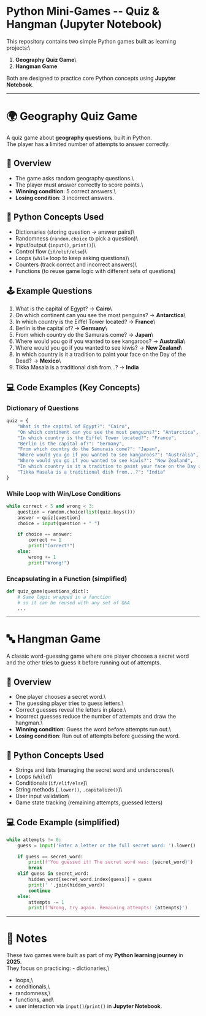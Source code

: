 # Python Mini-Games -- Quiz & Hangman (Jupyter Notebook)

This repository contains two simple Python games built as learning
projects:\
1. **Geography Quiz Game**\
2. **Hangman Game**

Both are designed to practice core Python concepts using **Jupyter
Notebook**.

------------------------------------------------------------------------

# 🌍 Geography Quiz Game

A quiz game about **geography questions**, built in Python.\
The player has a limited number of attempts to answer correctly.

## 📌 Overview

-   The game asks random geography questions.\
-   The player must answer correctly to score points.\
-   **Winning condition**: 5 correct answers.\
-   **Losing condition**: 3 incorrect answers.

## 🧠 Python Concepts Used

-   Dictionaries (storing question → answer pairs)\
-   Randomness (`random.choice` to pick a question)\
-   Input/output (`input()`, `print()`)\
-   Control flow (`if/elif/else`)\
-   Loops (`while` loop to keep asking questions)\
-   Counters (track correct and incorrect answers)\
-   Functions (to reuse game logic with different sets of questions)

## 🕹️ Example Questions

1.  What is the capital of Egypt? → **Cairo**\
2.  On which continent can you see the most penguins? → **Antarctica**\
3.  In which country is the Eiffel Tower located? → **France**\
4.  Berlin is the capital of? → **Germany**\
5.  From which country do the Samurais come? → **Japan**\
6.  Where would you go if you wanted to see kangaroos? → **Australia**\
7.  Where would you go if you wanted to see kiwis? → **New Zealand**\
8.  In which country is it a tradition to paint your face on the Day of
    the Dead? → **Mexico**\
9.  Tikka Masala is a traditional dish from...? → **India**

## 💻 Code Examples (Key Concepts)

### Dictionary of Questions

``` python
quiz = {
    "What is the capital of Egypt?": "Cairo",
    "On which continent can you see the most penguins?": "Antarctica",
    "In which country is the Eiffel Tower located?": "France",
    "Berlin is the capital of?": "Germany",
    "From which country do the Samurais come?": "Japan",
    "Where would you go if you wanted to see kangaroos?": "Australia",
    "Where would you go if you wanted to see kiwis?": "New Zealand",
    "In which country is it a tradition to paint your face on the Day of the Dead?": "Mexico",
    "Tikka Masala is a traditional dish from...?": "India"
}
```

### While Loop with Win/Lose Conditions

``` python
while correct < 5 and wrong < 3:
    question = random.choice(list(quiz.keys()))
    answer = quiz[question]
    choice = input(question + " ")

    if choice == answer:
        correct += 1
        print("Correct!")
    else:
        wrong += 1
        print("Wrong!")
```

### Encapsulating in a Function (simplified)

``` python
def quiz_game(questions_dict):
    # Same logic wrapped in a function
    # so it can be reused with any set of Q&A
    ...
```

------------------------------------------------------------------------

# 🔤 Hangman Game

A classic word-guessing game where one player chooses a secret word and
the other tries to guess it before running out of attempts.

## 📌 Overview

-   One player chooses a secret word.\
-   The guessing player tries to guess letters.\
-   Correct guesses reveal the letters in place.\
-   Incorrect guesses reduce the number of attempts and draw the
    hangman.\
-   **Winning condition**: Guess the word before attempts run out.\
-   **Losing condition**: Run out of attempts before guessing the word.

## 🧠 Python Concepts Used

-   Strings and lists (managing the secret word and underscores)\
-   Loops (`while`)\
-   Conditionals (`if/elif/else`)\
-   String methods (`.lower()`, `.capitalize()`)\
-   User input validation\
-   Game state tracking (remaining attempts, guessed letters)

## 💻 Code Example (simplified)

``` python
while attempts != 0:
    guess = input('Enter a letter or the full secret word: ').lower()

    if guess == secret_word:
        print(f'You guessed it! The secret word was: {secret_word}')
        break
    elif guess in secret_word:
        hidden_word[secret_word.index(guess)] = guess
        print(' '.join(hidden_word))
        continue
    else:
        attempts -= 1
        print(f'Wrong, try again. Remaining attempts: {attempts}')
```

------------------------------------------------------------------------

# 📝 Notes

These two games were built as part of my **Python learning journey** in
**2025**.\
They focus on practicing: - dictionaries,\
- loops,\
- conditionals,\
- randomness,\
- functions, and\
- user interaction via `input()`/`print()` in **Jupyter Notebook**.


